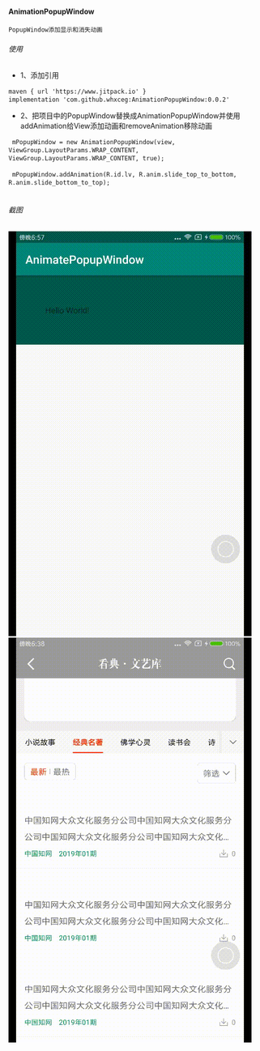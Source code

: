 
#### AnimationPopupWindow
```
PopupWindow添加显示和消失动画
```
###### 使用
* 1、添加引用
```
maven { url 'https://www.jitpack.io' }
implementation 'com.github.whxceg:AnimationPopupWindow:0.0.2'
```
* 2、把项目中的PopupWindow替换成AnimationPopupWindow并使用addAnimation给View添加动画和removeAnimation移除动画
```
 mPopupWindow = new AnimationPopupWindow(view, ViewGroup.LayoutParams.WRAP_CONTENT, ViewGroup.LayoutParams.WRAP_CONTENT, true);

 mPopupWindow.addAnimation(R.id.lv, R.anim.slide_top_to_bottom, R.anim.slide_bottom_to_top);
        
```
######  截图
![image](https://github.com/whxceg/AnimationPopupWindow/blob/master/screenshot/screenshot03.gif)
![image](https://github.com/whxceg/AnimationPopupWindow/blob/master/screenshot/screenshot02.gif)


